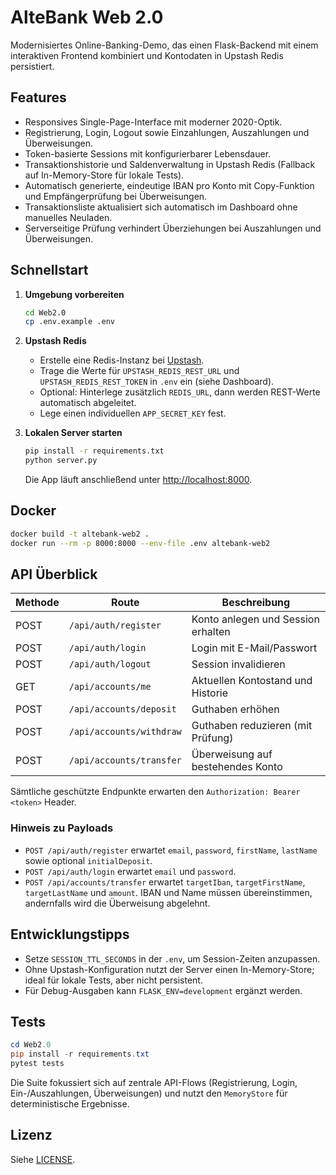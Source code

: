 # AlteBank Web 2.0

Modernisiertes Online-Banking-Demo, das einen Flask-Backend mit einem interaktiven Frontend kombiniert und Kontodaten in Upstash Redis persistiert.

## Features

- Responsives Single-Page-Interface mit moderner 2020-Optik.
- Registrierung, Login, Logout sowie Einzahlungen, Auszahlungen und Überweisungen.
- Token-basierte Sessions mit konfigurierbarer Lebensdauer.
- Transaktionshistorie und Saldenverwaltung in Upstash Redis (Fallback auf In-Memory-Store für lokale Tests).
- Automatisch generierte, eindeutige IBAN pro Konto mit Copy-Funktion und Empfängerprüfung bei Überweisungen.
- Transaktionsliste aktualisiert sich automatisch im Dashboard ohne manuelles Neuladen.
- Serverseitige Prüfung verhindert Überziehungen bei Auszahlungen und Überweisungen.

## Schnellstart

1. **Umgebung vorbereiten**

   ```bash
   cd Web2.0
   cp .env.example .env
   ```

2. **Upstash Redis**
   - Erstelle eine Redis-Instanz bei [Upstash](https://upstash.com/).
   - Trage die Werte für `UPSTASH_REDIS_REST_URL` und `UPSTASH_REDIS_REST_TOKEN` in `.env` ein (siehe Dashboard).
   - Optional: Hinterlege zusätzlich `REDIS_URL`, dann werden REST-Werte automatisch abgeleitet.
   - Lege einen individuellen `APP_SECRET_KEY` fest.

3. **Lokalen Server starten**

   ```bash
   pip install -r requirements.txt
   python server.py
   ```

   Die App läuft anschließend unter <http://localhost:8000>.

## Docker

```bash
docker build -t altebank-web2 .
docker run --rm -p 8000:8000 --env-file .env altebank-web2
```

## API Überblick

| Methode | Route                    | Beschreibung                        |
|---------|--------------------------|-------------------------------------|
| POST    | `/api/auth/register`     | Konto anlegen und Session erhalten  |
| POST    | `/api/auth/login`        | Login mit E-Mail/Passwort           |
| POST    | `/api/auth/logout`       | Session invalidieren                |
| GET     | `/api/accounts/me`       | Aktuellen Kontostand und Historie   |
| POST    | `/api/accounts/deposit`  | Guthaben erhöhen                    |
| POST    | `/api/accounts/withdraw` | Guthaben reduzieren (mit Prüfung)   |
| POST    | `/api/accounts/transfer` | Überweisung auf bestehendes Konto   |

Sämtliche geschützte Endpunkte erwarten den `Authorization: Bearer <token>` Header.

### Hinweis zu Payloads

- `POST /api/auth/register` erwartet `email`, `password`, `firstName`, `lastName` sowie optional `initialDeposit`.
- `POST /api/auth/login` erwartet `email` und `password`.
- `POST /api/accounts/transfer` erwartet `targetIban`, `targetFirstName`, `targetLastName` und `amount`. IBAN und Name müssen übereinstimmen, andernfalls wird die Überweisung abgelehnt.

## Entwicklungstipps

- Setze `SESSION_TTL_SECONDS` in der `.env`, um Session-Zeiten anzupassen.
- Ohne Upstash-Konfiguration nutzt der Server einen In-Memory-Store; ideal für lokale Tests, aber nicht persistent.
- Für Debug-Ausgaben kann `FLASK_ENV=development` ergänzt werden.

## Tests

```powershell
cd Web2.0
pip install -r requirements.txt
pytest tests
```

Die Suite fokussiert sich auf zentrale API-Flows (Registrierung, Login, Ein-/Auszahlungen, Überweisungen) und nutzt den `MemoryStore` für deterministische Ergebnisse.

## Lizenz

Siehe [LICENSE](../LICENSE).
